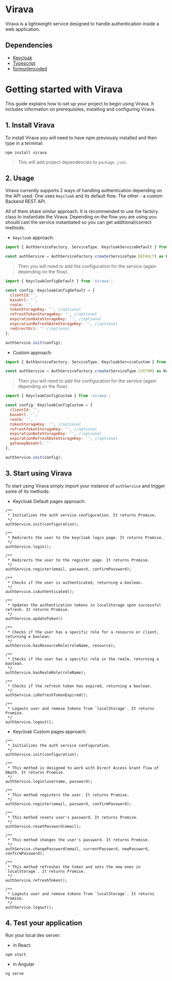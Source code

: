 # Virava

Virava is a lightweight service designed to handle authentication inside a web application.



## Dependencies

- [Keycloak](https://www.npmjs.com/package/keycloak-js)
- [Typescript](https://www.npmjs.com/package/typescript)
- [formurlencoded](https://www.npmjs.com/package/form-urlencoded)



# Getting started with Virava

This guide explains how to set up your project to begin using Virava. It includes information on prerequisites, installing and configuring Virava.


## 1. Install Virava

To install Virava you will need to have npm previously installed and then type in a terminal:

```
npm install virava
```
> This will add project dependencies to  `package.json`.



## 2. Usage

Virava currently supports 2 ways of handling authentication depending on the API used.
One uses `Keycloak` and its default flow. The other - a custom Backend REST API.

All of them share similar approach. It is recommended to use the factory class to instantiate the Virava.
Depending on the flow you are using you should cast the service instantiated so you can get additional/correct methods.

- `Keycloak` approach:

```js
import { AuthServiceFactory, ServiceType, KeycloakServiceDefault } from 'virava';

const authService = AuthServiceFactory.create(ServiceType.DEFAULT) as KeycloakServiceDefault;
```

> Then you will need to add the configuration for the service (again depending on the flow).

```js
import { KeycloakConfigDefault } from 'virava';

const config: KeycloakConfigDefault = {
  clientId:'',
  baseUrl: '',
  realm: '',
  tokenStorageKey: '', //optional
  refreshTokenStorageKey: '', //optional
  expirationDateStorageKey: '', //optional
  expirationRefreshDateStorageKey: '', //optional
  redirectUri: '' //optional
};

authService.init(config);
```

- Custom approach:

```js
import { AuthServiceFactory, ServiceType, KeycloakServiceCustom } from 'virava';

const authService = AuthServiceFactory.create(ServiceType.CUSTOM) as KeycloakServiceCustom;
```

> Then you will need to add the configuration for the service (again depending on the flow).

```js
import { KeycloakConfigCustom } from 'virava';

const config: KeycloakConfigCustom = {
  clientId: '',
  baseUrl: '',
  realm: '',
  tokenStorageKey: '', //optional
  refreshTokenStorageKey: '', //optional
  expirationDateStorageKey: '', //optional
  expirationRefreshDateStorageKey: '', //optional
  gatewayBaseUrl: ''
};

authService.init(config);
```


## 3. Start using Virava

To start using Virava simply import your instance of `authService` and trigger some of its methods:

- Keycloak Default pages approach:

```
/**
 * Initializes the auth service configuration. It returns Promise.
 */
authService.init(configuration);

/**
 * Redirects the user to the keycloak login page. It returns Promise.
 */
authService.login();

/**
 * Redirects the user to the register page. It returns Promise.
 */
authService.register(email, password, confirmPassword);

/**
 * Checks if the user is authenticated, returning a boolean.
 */
authService.isAuthenticated();

/**
 * Updates the authentication tokens in localStorage upon successful refresh. It returns Promise.
 */
authService.updateToken()

/**
 * Checks if the user has a specific role for a resource or client, returning a boolean.
 */
authService.hasResourceRole(roleName, resource);

/**
 * Checks if the user has a specific role in the realm, returning a boolean.
 */
authService.hasRealmRole(roleName);

/**
 * Checks if the refresh token has expired, returning a boolean.
 */
authService.isRefreshTokenExpired();

/**
 * Logouts user and remove tokens from `localStorage`. It returns Promise.
 */
authService.logout();
```


- Keycloak Custom pages approach:

```
/**
 * Initializes the auth service configuration.
 */
authService.init(configuration);

/**
 * This method is designed to work with Direct Access Grant flow of OAuth. It returns Promise.
 */
authService.login(username, password);

/**
 * This method registers the user. It returns Promise.
 */
authService.register(email, password, confirmPassword);

/**
 * This method resets user's password. It returns Promise.
 */
authService.resetPassword(email);

/**
 * This method changes the user's password. It returns Promise.
 */
authService.changePassword(email, currentPassword, newPassword, confirmPassword);

/**
 * This method refreshes the token and sets the new ones in `localStorage`. It returns Promise.
 */
authService.refreshToken();

/**
 * Logouts user and remove tokens from `localStorage`. It returns Promise.
 */
authService.logout();
```


## 4. Test your application


Run your local dev server:

- in React:

```
npm start
```

- in Angular
```
ng serve
```